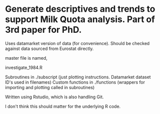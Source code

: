 Generate descriptives and trends to support Milk Quota analysis. 
Part of 3rd paper for PhD. 
=====

Uses datamarket version of data (for convenience). Should be checked against data sourced from Eurostat directly.

master file is named, 
   
   investigate_1984.R

Subroutines in ./subscript              (just plotting instructions. Datamarket dataset ID's used in filenames)
Custom functions in ./functions         (wrappers for importing and plotting called in subroutines)


Written using Rstudio, which is also handling Git. 

I don't think this should matter for the underlying R code.

